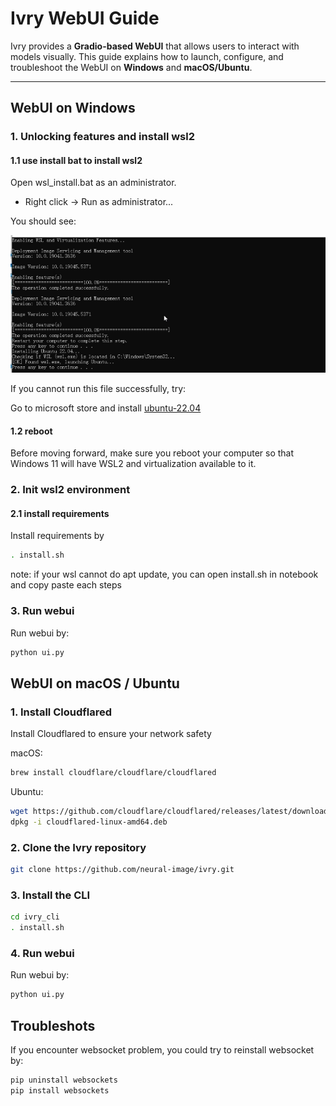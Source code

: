 # **Ivry WebUI Guide**

Ivry provides a **Gradio-based WebUI** that allows users to interact with models visually. This guide explains how to launch, configure, and troubleshoot the WebUI on **Windows** and **macOS/Ubuntu**.

---

## **WebUI on Windows**

### 1. Unlocking features and install wsl2

#### 1.1 use install bat to install wsl2
Open wsl_install.bat as an administrator.

- Right click -> Run as administrator...

You should see: 


![Output from running the above commands successfully.](assets/images/wsl_install.png)

If you cannot run this file successfully, try:

Go to microsoft store and install [ubuntu-22.04](https://apps.microsoft.com/detail/9pn20msr04dw?ocid=webpdpshare)

#### 1.2 reboot
Before moving forward, make sure you reboot your computer so that Windows 11 will have WSL2 and virtualization available to it.

### 2. Init wsl2 environment

#### 2.1 install requirements

Install requirements by 

```bash
. install.sh
```

note: if your wsl cannot do apt update, you can open install.sh in notebook and copy paste each steps

### 3. Run webui

Run webui by:
```bash
python ui.py
```


## **WebUI on macOS / Ubuntu**

### 1. Install Cloudflared

Install Cloudflared to ensure your network safety

macOS:
```bash
brew install cloudflare/cloudflare/cloudflared
```

Ubuntu:
```bash
wget https://github.com/cloudflare/cloudflared/releases/latest/download/cloudflared-linux-amd64.deb
dpkg -i cloudflared-linux-amd64.deb
```


### 2. Clone the Ivry repository

```bash
git clone https://github.com/neural-image/ivry.git
```

### 3. Install the CLI

```bash
cd ivry_cli
. install.sh
```

### 4. Run webui

Run webui by:
```bash
python ui.py
```

## **Troubleshots**

If you encounter websocket problem, you could try to reinstall websocket by:
```bash
pip uninstall websockets
pip install websockets
```